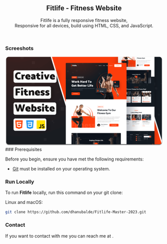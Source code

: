 <div align="center">

  <h2 align="center">Fitlife - Fitness Website</h2>

Fitlife is a fully responsive fitness website, <br />Responsive for all devices, build using HTML, CSS, and JavaScript.

</div>

<br />

### Screeshots
<img src="./readme-images/desktop.png" alt="img"/>
### Prerequisites

Before you begin, ensure you have met the following requirements:

- [Git](https://git-scm.com/downloads 'Download Git') must be installed on your operating system.

### Run Locally

To run **Fitlife** locally, run this command on your git clone:

Linux and macOS:

```bash
git clone https://github.com/dhanubalde/Fitlife-Master-2023.git
```

### Contact

If you want to contact with me you can reach me at .
